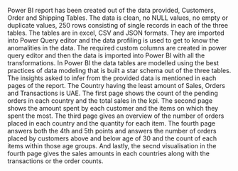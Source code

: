 Power BI report has been created out of the data provided, Customers, Order and Shipping Tables.
The data is clean, no NULL values, no empty or duplicate values, 250 rows consisting of single records in each of the three tables.
The tables are in excel, CSV and JSON formats. They are imported into Power Query editor and the data profiling is used to get to know the anomalities in the data.
The required custom columns are created in power query editor and then the data is imported into Power BI with all the transformations.
In Power BI the data tables are modelled using the best practices of data modeling that is built a star schema out of the three tables.
The insights asked to infer from the provided data is mentioned in each pages of the report.
The Country having the least amount of Sales, Orders and Transactions is UAE.
The first page shows the count of the pending orders in each country and the total sales in the kpi.
The second page shows the amount spent by each customer and the items on which they spent the most.
The third page gives an overview of the number of orders placed in each country and the quantity for each item.
The fourth page answers both the 4th and 5th points and answers the number of orders placed by customers above and below age of 30 and the count of each items within those age groups.
And lastly, the secnd visualisation in the fourth page gives the sales amounts in each countries along with the transactions or the order counts.
